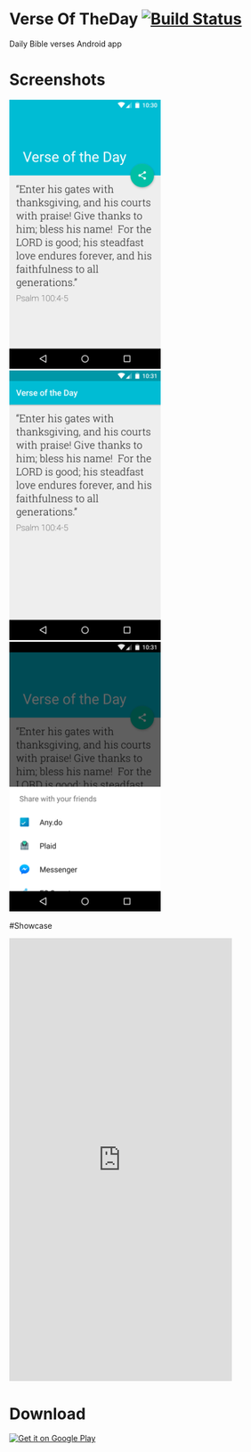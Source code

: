 # Verse Of TheDay [![Build Status](https://travis-ci.org/filipebezerra/VerseOfTheDay.svg?branch=master)](https://travis-ci.org/filipebezerra/VerseOfTheDay)

Daily Bible verses Android app

# Screenshots

<img src="./art/art-01.png" heigth="480" width="272">
<img src="./art/art-02.png" heigth="480" width="272">
<img src="./art/art-03.png" heigth="480" width="272">

#Showcase

<iframe src="https://appetize.io/embed/zw2jqykaedt0chm8u27629gbn8?device=nexus5&scale=100&autoplay=false&orientation=portrait&deviceColor=black&language=en" width="400px" height="795px" frameborder="0" scrolling="no"></iframe>

# Download

<a href="https://play.google.com/store/apps/details?id=com.github.filipebezerra.bible.verseoftheday&utm_source=global_co&utm_medium=prtnr&utm_content=Mar2515&utm_campaign=PartBadge&pcampaignid=MKT-AC-global-none-all-co-pr-py-PartBadges-Oct1515-1" target="_blank"><img alt="Get it on Google Play" src="https://play.google.com/intl/en_us/badges/images/apps/en-play-badge-border.png" heigth="480" width="272"/></a>
